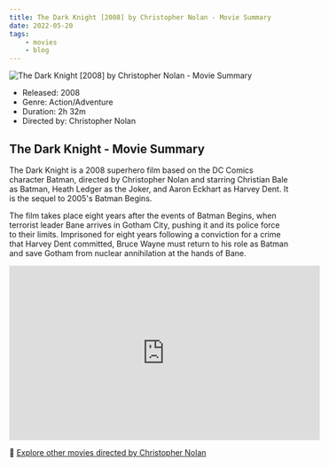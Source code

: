 ```yaml
---
title: The Dark Knight [2008] by Christopher Nolan - Movie Summary
date: 2022-05-20
tags:
    - movies
    - blog
---
```


![The Dark Knight [2008] by Christopher Nolan - Movie Summary](/images/movie-the-dark-knight.jpg)

- Released: 2008
- Genre: Action/Adventure
- Duration: 2h 32m
- Directed by: Christopher Nolan

## The Dark Knight - Movie Summary

The Dark Knight is a 2008 superhero film based on the DC Comics character Batman, directed by Christopher Nolan and starring Christian Bale as Batman, Heath Ledger as the Joker, and Aaron Eckhart as Harvey Dent. It is the sequel to 2005's Batman Begins.

The film takes place eight years after the events of Batman Begins, when terrorist leader Bane arrives in Gotham City, pushing it and its police force to their limits. Imprisoned for eight years following a conviction for a crime that Harvey Dent committed, Bruce Wayne must return to his role as Batman and save Gotham from nuclear annihilation at the hands of Bane.

<iframe width="560" height="315" src="https://www.youtube-nocookie.com/embed/EXeTwQWrcwY" title="YouTube video player" frameborder="0" allow="accelerometer; autoplay; clipboard-write; encrypted-media; gyroscope; picture-in-picture" allowfullscreen></iframe>

🍿 [Explore other movies directed by Christopher Nolan](/)